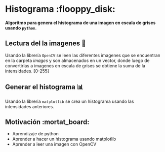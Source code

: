 # Histograma :flooppy_disk:



**Algoritmo para genera el histograma de una imagen en escala de grises usando ```python```.**

## Lectura del la imagenes :snake:

Usando la librería ```OpenCV``` se leen las diferentes imagenes que se encuentran en la carpeta *images* y son almacenados en un vector, donde luego de convertirlas a imagenes en escala de grises se obtiene la suma de la intensidades. [0-255]

## Generar el histograma :bar_chart:

Usando la libreria ```matplotlib``` se crea un histograma usando las intensidades anteriores.


## Motivación :mortat_board:

-  Aprendizaje de python
-  Aprender a hacer un histograma usando matplotlib
-  Aprender a leer una imagen con OpenCV


